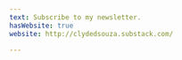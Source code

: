 ```yaml
---
text: Subscribe to my newsletter.
hasWebsite: true
website: http://clydedsouza.substack.com/

---
```

